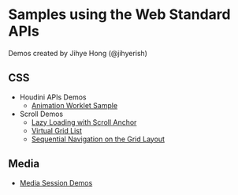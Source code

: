 # Samples using the Web Standard APIs

Demos created by Jihye Hong (@jihyerish)

## CSS
* Houdini APIs Demos
   * [Animation Worklet Sample](https://jihyerish.github.io/houdini-test/parallax-scrolling-compositor-worklet/)
* Scroll Demos
   * [Lazy Loading with Scroll Anchor](https://jihyerish.github.io/scroll-with-focus/lazyLoading.html)
   * [Virtual Grid List](https://jihyerish.github.io/virtual-grid-list/)
   * [Sequential Navigation on the Grid Layout](https://jihyerish.github.io/focus-grid/)

## Media
* [Media Session Demos](https://jihyerish.github.io/media-session-demo/mymediaplayer)
